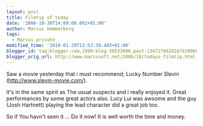 ```yaml
---
layout: post
title: Filmtip of today
date: '2006-10-30T14:09:00.002+01:00'
author: Marcus Hammarberg
tags:
  - Marcus private
modified_time: '2010-01-29T13:53:39.483+01:00'
blogger_id: tag:blogger.com,1999:blog-36533086.post-1347276628167410968
blogger_orig_url: http://www.marcusoft.net/2006/10/todays-filmtip.html
---
```


Saw a movie yesterday that i must recommend; Lucky Number Slevin
(<http://www.slevin-movie.com/>).

It's in the same spirit as The usual suspects and i really enjoyed it.
Great performances by some great actors also. Lucy Lui was awsome and
the guy (Josh Hartnett) playing the lead character did a great job
too.

So if You havn't seen it ... Do it now! It is well worth the time and
money.
